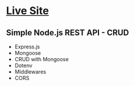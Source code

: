 <h1><a href="https://node-curd-api.herokuapp.com/"> Live Site </a></h1>
<h2>Simple Node.js REST API - CRUD </h2>

<ul>
<li>Express.js</li>
<li>Mongoose</li>
<li>CRUD with Mongoose</li>
<li>Dotenv</li>
<li>Middlewares</li>
<li>CORS</li>

</ul>
